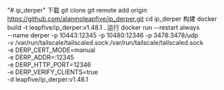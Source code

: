 "# ip_derper"
下载
git clone git remote add origin https://github.com/alanmoleapfive/ip_derper.git
cd ip_derper
构建
docker build -t leapfive/ip_derper:v1.48.1 .
运行
docker run --restart always \
--name derper -p 10443:12345 -p 10480:12346 -p 3478:3478/udp \
-v /var/run/tailscale/tailscaled.sock:/var/run/tailscale/tailscaled.sock \
-e DERP_CERT_MODE=manual \
-e DERP_ADDR=:12345 \
-e DERP_HTTP_PORT=12346 \
-e DERP_VERIFY_CLIENTS=true \
-d leapfive/ip_derper:v1.48.1
